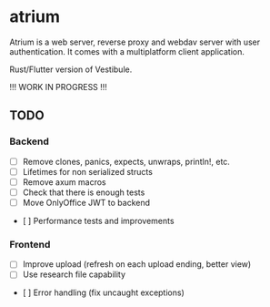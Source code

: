 # atrium

Atrium is a web server, reverse proxy and webdav server with user authentication. It comes with a multiplatform client application.

Rust/Flutter version of Vestibule.

!!! WORK IN PROGRESS !!!

## TODO

### Backend

- [ ] Remove clones, panics, expects, unwraps, println!, etc.
- [ ] Lifetimes for non serialized structs
- [ ] Remove axum macros
- [ ] Check that there is enough tests
- [ ] Move OnlyOffice JWT to backend
- [ ] Performance tests and improvements

### Frontend

- [ ] Improve upload (refresh on each upload ending, better view)
- [ ] Use research file capability
- [ ] Error handling (fix uncaught exceptions)
